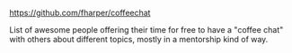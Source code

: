 https://github.com/fharper/coffeechat

List of awesome people offering their time for free to have a "coffee chat" with others about different topics, mostly in a mentorship kind of way.
